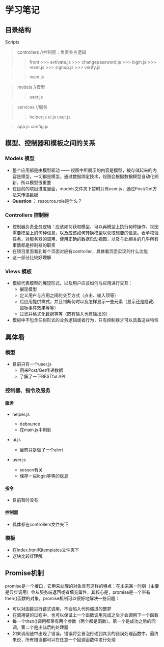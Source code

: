 # 学习笔记
## 目录结构
Scripts
 > controllers  //控制器：负责业务逻辑
   >> front
     >>> avtivate.js
     >>> changepassword.js
     >>> login.js
     >>> reset.js
     >>> signup.js
     >>> verify.js
   
   >> main.js
   
 > models  //模型
   >> user.js
   
 > services  //服务
   >> helper.js
   >> ui.js
   >> user.js
   
 > app.js
 > config.js
  
## 模型、控制器和模板之间的关系
### Models 模型
- 整个应用都是由模型驱动 —— 视图中所展示的内容是模型，被存储起来的内容是模型，一切都是模型。通过数据绑定技术，视图会根据数据模型自动化刷新，所以模型很重要
- 在目前的项目进度里面，models文件夹下暂时只有user.js，通过Post/Get方法来传递数据
- **Question ：** resource.role是什么？

### Controllers 控制器
- 控制器负责业务逻辑：应该如何获取模型、可以再模型上执行何种操作、视图需要模型上的何种信息，以及应该如何转换模型以获取想要的信息。表单校验任务、对服务器的调用、使用正确的数据启动视图，以及与此相关的几乎所有事情都是控制器的职责
- 在项目里面看到每个页面对应有controller，具体看页面实现的什么功能
- 这一部分比较好理解

### Views 模板
- 模板代表模型的展现形式，以及用户应该如何与应用进行交互：
  - 展现模型
  - 定义用户与应用之间的交互方式（点击、输入项等）
  - 给应用提供样式，并且判断何时以及怎样显示一些元素（显示还是隐藏、鼠标事件效果等等）
  - 过滤并格式化数据等等（既有输入也有输出的）
- 模板中不包含任何形式的业务逻辑或者行为，只有控制器才可以具备这些特性

## 具体看
### 模型
- 目前只有一个user.js
  - 用来Post/Get传递数据
  - 了解了一下RESTful API

### 控制器、指令及服务
#### 服务
- helper.js
  - debounce
  - 在main.js中用到

- ui.js
  - 目前只是做了一个alert

- user.js
  - sesson有关
  - 保存一些login等等的信息

#### 指令
- 目前暂时没有

#### 控制器
- 具体都在controllers文件夹下

### 模板
- 在index.html和templates文件夹下
- 这块比较好理解

## Promise机制
promise是一个接口，它用来处理的对象具有这样的特点：在未来某一时刻（主要是异步调用）会从服务端返回或者填充属性。其核心是，promise是一个带有then()函数的对象。promise机制可以很好地解决一些问题：

- 可以对函数进行链式调用，不会陷入代码缩进的噩梦
- 在调用链的过程中，也可以保证上一个函数调用完成之后才会调用下一个函数
- 每一个then()调用都带有两个参数（两个都是函数）。第一个是成功之后的回调，第二个是出错后的处理器
- 如果调用链中出现了错误，错误将会冒泡传递到其余的错误处理函数中。最终来说，所有错误都可以在任意一个回调函数中进行处理